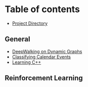 # Table of contents

* [Project Directory](README.md)

## General

* [DeepWalking on Dynamic Graphs](general/deepwalking-on-dynamic-graphs.md)
* [Classifying Calendar Events](general/classifying-calendar-events.md)
* [Learning C++](general/learning-c++.md)

## Reinforcement Learning


